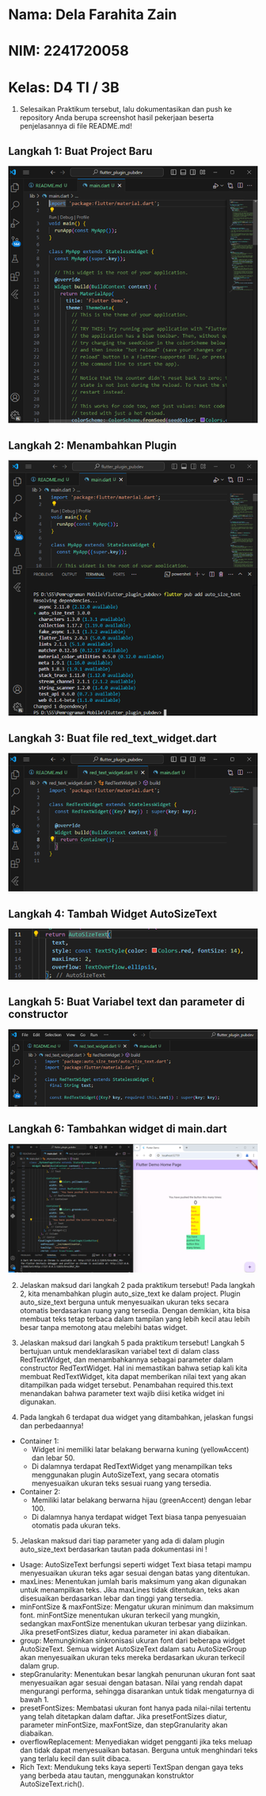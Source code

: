 # Nama: Dela Farahita Zain
# NIM: 2241720058
# Kelas: D4 TI / 3B

1. Selesaikan Praktikum tersebut, lalu dokumentasikan dan push ke repository Anda berupa screenshot hasil pekerjaan beserta penjelasannya di file README.md!
## Langkah 1: Buat Project Baru
![alt text](image.png)
## Langkah 2: Menambahkan Plugin
![alt text](image-1.png)
## Langkah 3: Buat file red_text_widget.dart
![alt text](image-2.png)
## Langkah 4: Tambah Widget AutoSizeText
![alt text](image-3.png)
## Langkah 5: Buat Variabel text dan parameter di constructor
![alt text](image-4.png)
## Langkah 6: Tambahkan widget di main.dart
![alt text](image-5.png)

2. Jelaskan maksud dari langkah 2 pada praktikum tersebut!
Pada langkah 2, kita menambahkan plugin auto_size_text ke dalam project. Plugin auto_size_text berguna untuk menyesuaikan ukuran teks secara otomatis berdasarkan ruang yang tersedia. Dengan demikian, kita bisa membuat teks tetap terbaca dalam tampilan yang lebih kecil atau lebih besar tanpa memotong atau melebihi batas widget.

3. Jelaskan maksud dari langkah 5 pada praktikum tersebut!
Langkah 5 bertujuan untuk mendeklarasikan variabel text di dalam class RedTextWidget, dan menambahkannya sebagai parameter dalam constructor RedTextWidget. Hal ini memastikan bahwa setiap kali kita membuat RedTextWidget, kita dapat memberikan nilai text yang akan ditampilkan pada widget tersebut. Penambahan required this.text menandakan bahwa parameter text wajib diisi ketika widget ini digunakan.

4. Pada langkah 6 terdapat dua widget yang ditambahkan, jelaskan fungsi dan perbedaannya!
- Container 1:
    - Widget ini memiliki latar belakang berwarna kuning (yellowAccent) dan lebar 50.
    - Di dalamnya terdapat RedTextWidget yang menampilkan teks menggunakan plugin AutoSizeText, yang secara otomatis menyesuaikan ukuran teks sesuai ruang yang tersedia.
- Container 2:
    - Memiliki latar belakang berwarna hijau (greenAccent) dengan lebar 100.
    - Di dalamnya hanya terdapat widget Text biasa tanpa penyesuaian otomatis pada ukuran teks.

5. Jelaskan maksud dari tiap parameter yang ada di dalam plugin auto_size_text berdasarkan tautan pada dokumentasi ini !
- Usage: AutoSizeText berfungsi seperti widget Text biasa tetapi mampu menyesuaikan ukuran teks agar sesuai dengan batas yang ditentukan.
- maxLines: Menentukan jumlah baris maksimum yang akan digunakan untuk menampilkan teks. Jika maxLines tidak ditentukan, teks akan disesuaikan berdasarkan lebar dan tinggi yang tersedia.
- minFontSize & maxFontSize: Mengatur ukuran minimum dan maksimum font. minFontSize menentukan ukuran terkecil yang mungkin, sedangkan maxFontSize menentukan ukuran terbesar yang diizinkan. Jika presetFontSizes diatur, kedua parameter ini akan diabaikan.
- group: Memungkinkan sinkronisasi ukuran font dari beberapa widget AutoSizeText. Semua widget AutoSizeText dalam satu AutoSizeGroup akan menyesuaikan ukuran teks mereka berdasarkan ukuran terkecil dalam grup.
- stepGranularity: Menentukan besar langkah penurunan ukuran font saat menyesuaikan agar sesuai dengan batasan. Nilai yang rendah dapat mengurangi performa, sehingga disarankan untuk tidak mengaturnya di bawah 1.
- presetFontSizes: Membatasi ukuran font hanya pada nilai-nilai tertentu yang telah ditetapkan dalam daftar. Jika presetFontSizes diatur, parameter minFontSize, maxFontSize, dan stepGranularity akan diabaikan.
- overflowReplacement: Menyediakan widget pengganti jika teks meluap dan tidak dapat menyesuaikan batasan. Berguna untuk menghindari teks yang terlalu kecil dan sulit dibaca.
- Rich Text: Mendukung teks kaya seperti TextSpan dengan gaya teks yang berbeda atau tautan, menggunakan konstruktor AutoSizeText.rich().
